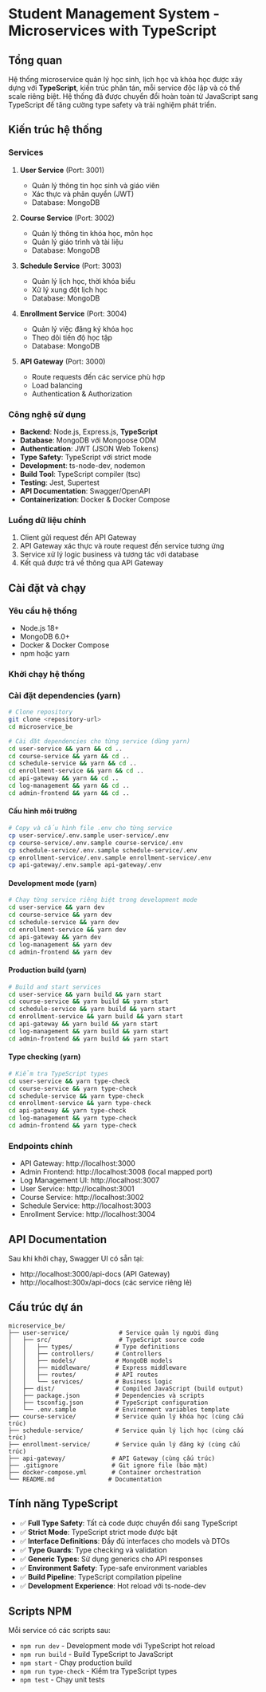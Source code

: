 # Student Management System - Microservices with TypeScript

## Tổng quan
Hệ thống microservice quản lý học sinh, lịch học và khóa học được xây dựng với **TypeScript**, kiến trúc phân tán, mỗi service độc lập và có thể scale riêng biệt. Hệ thống đã được chuyển đổi hoàn toàn từ JavaScript sang TypeScript để tăng cường type safety và trải nghiệm phát triển.

## Kiến trúc hệ thống

### Services
1. **User Service** (Port: 3001)
   - Quản lý thông tin học sinh và giáo viên
   - Xác thực và phân quyền (JWT)
   - Database: MongoDB

2. **Course Service** (Port: 3002)
   - Quản lý thông tin khóa học, môn học
   - Quản lý giáo trình và tài liệu
   - Database: MongoDB

3. **Schedule Service** (Port: 3003)
   - Quản lý lịch học, thời khóa biểu
   - Xử lý xung đột lịch học
   - Database: MongoDB

4. **Enrollment Service** (Port: 3004)
   - Quản lý việc đăng ký khóa học
   - Theo dõi tiến độ học tập
   - Database: MongoDB

5. **API Gateway** (Port: 3000)
   - Route requests đến các service phù hợp
   - Load balancing
   - Authentication & Authorization

### Công nghệ sử dụng
- **Backend**: Node.js, Express.js, **TypeScript**
- **Database**: MongoDB với Mongoose ODM
- **Authentication**: JWT (JSON Web Tokens)
- **Type Safety**: TypeScript với strict mode
- **Development**: ts-node-dev, nodemon
- **Build Tool**: TypeScript compiler (tsc)
- **Testing**: Jest, Supertest
- **API Documentation**: Swagger/OpenAPI
- **Containerization**: Docker & Docker Compose

### Luồng dữ liệu chính
1. Client gửi request đến API Gateway
2. API Gateway xác thực và route request đến service tương ứng
3. Service xử lý logic business và tương tác với database
4. Kết quả được trả về thông qua API Gateway

## Cài đặt và chạy

### Yêu cầu hệ thống
- Node.js 18+
- MongoDB 6.0+
- Docker & Docker Compose
- npm hoặc yarn

### Khởi chạy hệ thống

### Cài đặt dependencies (yarn)
```bash
# Clone repository
git clone <repository-url>
cd microservice_be

# Cài đặt dependencies cho từng service (dùng yarn)
cd user-service && yarn && cd ..
cd course-service && yarn && cd ..
cd schedule-service && yarn && cd ..
cd enrollment-service && yarn && cd ..
cd api-gateway && yarn && cd ..
cd log-management && yarn && cd ..
cd admin-frontend && yarn && cd ..
```

#### Cấu hình môi trường
```bash
# Copy và cấu hình file .env cho từng service
cp user-service/.env.sample user-service/.env
cp course-service/.env.sample course-service/.env
cp schedule-service/.env.sample schedule-service/.env
cp enrollment-service/.env.sample enrollment-service/.env
cp api-gateway/.env.sample api-gateway/.env
```

#### Development mode (yarn)
```bash
# Chạy từng service riêng biệt trong development mode
cd user-service && yarn dev
cd course-service && yarn dev
cd schedule-service && yarn dev
cd enrollment-service && yarn dev
cd api-gateway && yarn dev
cd log-management && yarn dev
cd admin-frontend && yarn dev
```

#### Production build (yarn)
```bash
# Build and start services
cd user-service && yarn build && yarn start
cd course-service && yarn build && yarn start
cd schedule-service && yarn build && yarn start
cd enrollment-service && yarn build && yarn start
cd api-gateway && yarn build && yarn start
cd log-management && yarn build && yarn start
cd admin-frontend && yarn build && yarn start
```

#### Type checking (yarn)
```bash
# Kiểm tra TypeScript types
cd user-service && yarn type-check
cd course-service && yarn type-check
cd schedule-service && yarn type-check
cd enrollment-service && yarn type-check
cd api-gateway && yarn type-check
cd log-management && yarn type-check
cd admin-frontend && yarn type-check
```

### Endpoints chính
- API Gateway: http://localhost:3000
- Admin Frontend: http://localhost:3008 (local mapped port)
- Log Management UI: http://localhost:3007
- User Service: http://localhost:3001
- Course Service: http://localhost:3002
- Schedule Service: http://localhost:3003
- Enrollment Service: http://localhost:3004

## API Documentation
Sau khi khởi chạy, Swagger UI có sẵn tại:
- http://localhost:3000/api-docs (API Gateway)
- http://localhost:300x/api-docs (các service riêng lẻ)

## Cấu trúc dự án
```
microservice_be/
├── user-service/              # Service quản lý người dùng
│   ├── src/                   # TypeScript source code
│   │   ├── types/            # Type definitions
│   │   ├── controllers/      # Controllers
│   │   ├── models/           # MongoDB models
│   │   ├── middleware/       # Express middleware
│   │   ├── routes/           # API routes
│   │   └── services/         # Business logic
│   ├── dist/                 # Compiled JavaScript (build output)
│   ├── package.json          # Dependencies và scripts
│   ├── tsconfig.json         # TypeScript configuration
│   └── .env.sample           # Environment variables template
├── course-service/           # Service quản lý khóa học (cùng cấu trúc)
├── schedule-service/         # Service quản lý lịch học (cùng cấu trúc)
├── enrollment-service/       # Service quản lý đăng ký (cùng cấu trúc)
├── api-gateway/             # API Gateway (cùng cấu trúc)
├── .gitignore               # Git ignore file (bảo mật)
├── docker-compose.yml       # Container orchestration
└── README.md               # Documentation
```

## Tính năng TypeScript
- ✅ **Full Type Safety**: Tất cả code được chuyển đổi sang TypeScript
- ✅ **Strict Mode**: TypeScript strict mode được bật
- ✅ **Interface Definitions**: Đầy đủ interfaces cho models và DTOs
- ✅ **Type Guards**: Type checking và validation
- ✅ **Generic Types**: Sử dụng generics cho API responses
- ✅ **Environment Safety**: Type-safe environment variables
- ✅ **Build Pipeline**: TypeScript compilation pipeline
- ✅ **Development Experience**: Hot reload với ts-node-dev

## Scripts NPM
Mỗi service có các scripts sau:
- `npm run dev` - Development mode với TypeScript hot reload
- `npm run build` - Build TypeScript to JavaScript
- `npm start` - Chạy production build
- `npm run type-check` - Kiểm tra TypeScript types
- `npm test` - Chạy unit tests